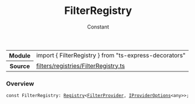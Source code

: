 <header class="symbol-info-header">    <h1 id="filterregistry">FilterRegistry</h1>    <label class="symbol-info-type-label const">Constant</label>      </header>
<section class="symbol-info">      <table class="is-full-width">        <tbody>        <tr>          <th>Module</th>          <td>            <div class="lang-typescript">                <span class="token keyword">import</span> { FilterRegistry }                 <span class="token keyword">from</span>                 <span class="token string">"ts-express-decorators"</span>                            </div>          </td>        </tr>        <tr>          <th>Source</th>          <td>            <a href="https://romakita.github.io/ts-express-decorators/#//blob/v2.15.1/src/filters/registries/FilterRegistry.ts#L0-L0">                filters/registries/FilterRegistry.ts            </a>        </td>        </tr>                </tbody>      </table>    </section>

### Overview

<pre><code class="typescript-lang"><span class="token keyword">const</span> FilterRegistry<span class="token punctuation">:</span> <a href="#api/common/core/registry"><span class="token">Registry</span></a><<a href="#api/common/filters/filterprovider"><span class="token">FilterProvider</span></a><span class="token punctuation">,</span> <a href="#api/common/di/iprovideroptions"><span class="token">IProviderOptions</span></a><<span class="token keyword">any</span>>><span class="token punctuation">;</span></code></pre>
